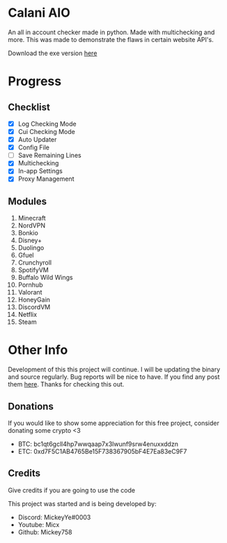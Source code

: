 # Calani AIO
An all in account checker made in python. Made with multichecking and more. This was made to demonstrate the flaws in certain website API's.

Download the exe version [here](https://github.com/Mickey758/Calani-AIO/releases)

# Progress

## Checklist
- [x] Log Checking Mode
- [x] Cui Checking Mode
- [x] Auto Updater
- [x] Config File
- [ ] Save Remaining Lines
- [x] Multichecking
- [x] In-app Settings
- [x] Proxy Management 

## Modules
1. Minecraft
2. NordVPN
3. Bonkio
4. Disney+
5. Duolingo
6. Gfuel
7. Crunchyroll
8. SpotifyVM
9. Buffalo Wild Wings
10. Pornhub
11. Valorant
12. HoneyGain
13. DiscordVM
14. Netflix
15. Steam

# Other Info
Development of this this project will continue. I will be updating the binary and source regularly. Bug reports will be nice to have. If you find any post them [here](https://github.com/Mickey758/Calani-AIO/issues/new). Thanks for checking this out.

## Donations
If you would like to show some appreciation for this free project, consider donating some crypto <3

- BTC: bc1qt6gcll4hp7wwqaap7x3lwunf9srw4enuxxddzn
- ETC: 0xd7F5C1AB4765Be15F738367905bF4E7Ea83eC9F7

## Credits
Give credits if you are going to use the code

This project was started and is being developed by:
- Discord: MickeyYe#0003
- Youtube: Micx
- Github: Mickey758
